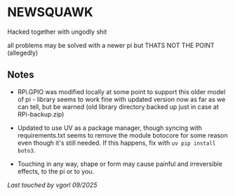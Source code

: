 # NEWSQUAWK

Hacked together with ungodly shit

all problems may be solved with a newer pi but THATS NOT THE POINT (allegedly)

## Notes

* RPi.GPIO was modified locally at some point to support this older model of pi - library seems to work fine with updated version now as far as we can tell, but be warned (old library directory backed up just in case at RPi-backup.zip)

* Updated to use UV as a package manager, though syncing with requirements.txt seems to remove the module botocore for some reason even though it's still needed. If this happens, fix with `uv pip install boto3`.

* Touching in any way, shape or form may cause painful and irreversible effects, to the pi or to you.


*Last touched by vgorl 09/2025*

